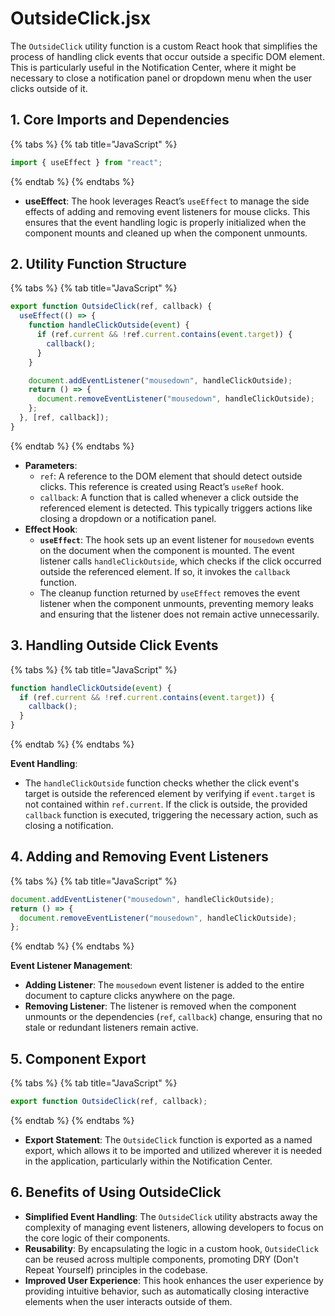 # OutsideClick.jsx

The `OutsideClick` utility function is a custom React hook that simplifies the process of handling click events that occur outside a specific DOM element. This is particularly useful in the Notification Center, where it might be necessary to close a notification panel or dropdown menu when the user clicks outside of it.

## 1. **Core Imports and Dependencies**

{% tabs %}
{% tab title="JavaScript" %}
```javascript
import { useEffect } from "react";
```
{% endtab %}
{% endtabs %}

* **useEffect**: The hook leverages React’s `useEffect` to manage the side effects of adding and removing event listeners for mouse clicks. This ensures that the event handling logic is properly initialized when the component mounts and cleaned up when the component unmounts.

## 2. **Utility Function Structure**

{% tabs %}
{% tab title="JavaScript" %}
```javascript
export function OutsideClick(ref, callback) {
  useEffect(() => {
    function handleClickOutside(event) {
      if (ref.current && !ref.current.contains(event.target)) {
        callback();
      }
    }

    document.addEventListener("mousedown", handleClickOutside);
    return () => {
      document.removeEventListener("mousedown", handleClickOutside);
    };
  }, [ref, callback]);
}
```
{% endtab %}
{% endtabs %}

* **Parameters**:
  * `ref`: A reference to the DOM element that should detect outside clicks. This reference is created using React’s `useRef` hook.
  * `callback`: A function that is called whenever a click outside the referenced element is detected. This typically triggers actions like closing a dropdown or a notification panel.
* **Effect Hook**:
  * **`useEffect`**: The hook sets up an event listener for `mousedown` events on the document when the component is mounted. The event listener calls `handleClickOutside`, which checks if the click occurred outside the referenced element. If so, it invokes the `callback` function.
  * The cleanup function returned by `useEffect` removes the event listener when the component unmounts, preventing memory leaks and ensuring that the listener does not remain active unnecessarily.

## 3. **Handling Outside Click Events**

{% tabs %}
{% tab title="JavaScript" %}
```javascript
function handleClickOutside(event) {
  if (ref.current && !ref.current.contains(event.target)) {
    callback();
  }
}
```
{% endtab %}
{% endtabs %}

**Event Handling**:

* The `handleClickOutside` function checks whether the click event's target is outside the referenced element by verifying if `event.target` is not contained within `ref.current`. If the click is outside, the provided `callback` function is executed, triggering the necessary action, such as closing a notification.

## 4. **Adding and Removing Event Listeners**

{% tabs %}
{% tab title="JavaScript" %}
```javascript
document.addEventListener("mousedown", handleClickOutside);
return () => {
  document.removeEventListener("mousedown", handleClickOutside);
};
```
{% endtab %}
{% endtabs %}

**Event Listener Management**:

* **Adding Listener**: The `mousedown` event listener is added to the entire document to capture clicks anywhere on the page.
* **Removing Listener**: The listener is removed when the component unmounts or the dependencies (`ref`, `callback`) change, ensuring that no stale or redundant listeners remain active.

## 5. **Component Export**

{% tabs %}
{% tab title="JavaScript" %}
```javascript
export function OutsideClick(ref, callback);
```
{% endtab %}
{% endtabs %}

* **Export Statement**: The `OutsideClick` function is exported as a named export, which allows it to be imported and utilized wherever it is needed in the application, particularly within the Notification Center.

## 6. **Benefits of Using OutsideClick**

* **Simplified Event Handling**: The `OutsideClick` utility abstracts away the complexity of managing event listeners, allowing developers to focus on the core logic of their components.
* **Reusability**: By encapsulating the logic in a custom hook, `OutsideClick` can be reused across multiple components, promoting DRY (Don't Repeat Yourself) principles in the codebase.
* **Improved User Experience**: This hook enhances the user experience by providing intuitive behavior, such as automatically closing interactive elements when the user interacts outside of them.
